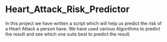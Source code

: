 # Heart_Attack_Risk_Predictor
In this project we have written a script which will help us predict the risk of a Heart Attack a person have. We have used various Algorithms to predict the result and see which one suits best to predict the result.
